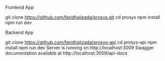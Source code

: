 Frontend App

git clone https://github.com/faridhajizada/prosys.git
cd prosys
npm install
npm run dev

Backend App

git clone https://github.com/faridhajizada/prosys-api
cd prosys-api
npm install
npm run dev
Server is running on http://localhost:3009 Swagger documentation available at http://localhost:3009/api-docs

